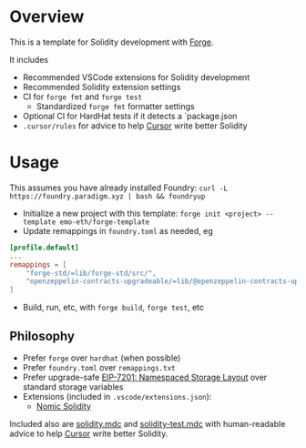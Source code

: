 # Overview

This is a template for Solidity development with [Forge](https://github.com/foundry-rs/foundry).

It includes

-   Recommended VSCode extensions for Solidity development
-   Recommended Solidity extension settings
-   CI for `forge fmt` and `forge test`
    -   Standardized `forge fmt` formatter settings
-   Optional CI for HardHat tests if it detects a `package.json
-   `.cursor/rules` for advice to help [Cursor](https://www.cursor.com/) write better Solidity

# Usage

This assumes you have already installed Foundry: `curl -L https://foundry.paradigm.xyz | bash && foundryup`

-   Initialize a new project with this template: `forge init <project> --template emo-eth/forge-template`
-   Update remappings in `foundry.toml` as needed, eg

```toml
[profile.default]
...
remappings = [
    "forge-std/=lib/forge-std/src/",
    "openzeppelin-contracts-upgradeable/=lib/@openzeppelin-contracts-upgradeable/",
]
```

-   Build, run, etc, with `forge build`, `forge test`, etc

## Philosophy

-   Prefer `forge` over `hardhat` (when possible)
-   Prefer `foundry.toml` over `remappings.txt`
-   Prefer upgrade-safe [EIP-7201: Namespaced Storage Layout](https://eips.ethereum.org/EIPS/eip-7201) over standard storage variables
-   Extensions (included in `.vscode/extensions.json`):
    -   [Nomic Solidity](https://marketplace.cursorapi.com/items?itemName=NomicFoundation.hardhat-solidity)

Included also are [solidity.mdc](.cursor/rules/solidity.mdc) and [solidity-test.mdc](.cursor/rules/solidity-test.mdc) with human-readable advice to help [Cursor](https://www.cursor.com/) write better Solidity.
